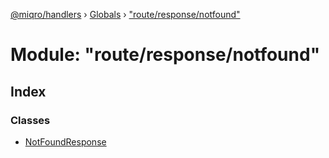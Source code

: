 [@miqro/handlers](../README.md) › [Globals](../globals.md) › ["route/response/notfound"](_route_response_notfound_.md)

# Module: "route/response/notfound"

## Index

### Classes

* [NotFoundResponse](../classes/_route_response_notfound_.notfoundresponse.md)
